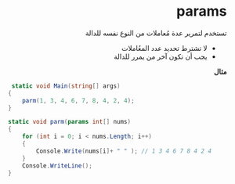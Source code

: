 <div dir="rtl">

# params

تستخدم لتمرير عدة مُعاملات من النوع نفسه للدالة

- لا تشترط تحديد عدد المعُاملات
- يجب أن تكون آخر من يمرر للدالة

**مثال**

<div dir="ltr">

```csharp
         static void Main(string[] args)
        {
            parm(1, 3, 4, 6, 7, 8, 4, 2, 4);
        }

        static void parm(params int[] nums)
        {
            for (int i = 0; i < nums.Length; i++)
            {
                Console.Write(nums[i]+ " " ); // 1 3 4 6 7 8 4 2 4
            }
            Console.WriteLine();
        }

```
